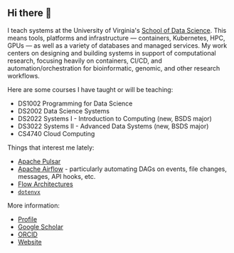 ## Hi there 👋

I teach systems at the University of Virginia's [School of Data Science](https://datascience.virginia.edu/). This means tools, platforms and infrastructure — containers, Kubernetes, HPC, GPUs — as well as a variety of databases and managed services. My work centers on designing and building systems in support of computational research, focusing heavily on containers, CI/CD, and automation/orchestration for bioinformatic, genomic, and other research workflows.

Here are some courses I have taught or will be teaching:

- DS1002 Programming for Data Science
- DS2002 Data Science Systems
- DS2022 Systems I - Introduction to Computing (new, BSDS major)
- DS3022 Systems II - Advanced Data Systems (new, BSDS major)
- CS4740 Cloud Computing

Things that interest me lately:

- [Apache Pulsar](https://pulsar.apache.org/)
- [Apache Airflow](https://airflow.apache.org/) - particularly automating DAGs on events, file changes, messages, API hooks, etc.
- [Flow Architectures](https://learning.oreilly.com/library/view/flow-architectures/9781492075882/)
- [`dotenvx`](https://github.com/dotenvx/dotenvx)

More information:

- [Profile](https://datascience.virginia.edu/people/neal-magee)
- [Google Scholar](https://scholar.google.com/citations?user=2qcTM38AAAAJ&hl=en)
- [ORCID](https://orcid.org/0000-0001-6101-5079)
- [Website](https://nmagee.github.io/)
